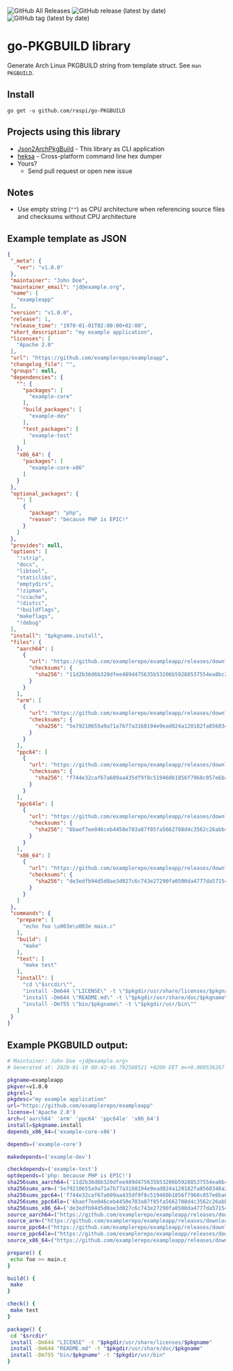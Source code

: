 ![GitHub All Releases](https://img.shields.io/github/downloads/raspi/go-PKGBUILD/total?style=for-the-badge)
![GitHub release (latest by date)](https://img.shields.io/github/v/release/raspi/go-PKGBUILD?style=for-the-badge)
![GitHub tag (latest by date)](https://img.shields.io/github/v/tag/raspi/go-PKGBUILD?style=for-the-badge)

# go-PKGBUILD library

Generate Arch Linux PKGBUILD string from template struct. See `man PKGBUILD`.

## Install

    go get -u github.com/raspi/go-PKGBUILD

## Projects using this library

* [Json2ArchPkgBuild](https://github.com/raspi/Json2ArchPkgBuild) - This library as CLI application
* [heksa](https://github.com/raspi/heksa) - Cross-platform command line hex dumper
* Yours?
  * Send pull request or open new issue
 
 ## Notes
 
 * Use empty string (`""`) as CPU architecture when referencing source files and checksums without CPU architecture
  
 ## Example template as JSON
 
 ```json
 {
  "_meta": {
    "ver": "v1.0.0"
  },
  "maintainer": "John Doe",
  "maintainer_email": "jd@example.org",
  "name": [
    "exampleapp"
  ],
  "version": "v1.0.0",
  "release": 1,
  "release_time": "1970-01-01T02:00:00+02:00",
  "short_description": "my example application",
  "licenses": [
    "Apache 2.0"
  ],
  "url": "https://github.com/examplerepo/exampleapp",
  "changelog_file": "",
  "groups": null,
  "dependencies": {
    "": {
      "packages": [
        "example-core"
      ],
      "build_packages": [
        "example-dev"
      ],
      "test_packages": [
        "example-test"
      ]
    },
    "x86_64": {
      "packages": [
        "example-core-x86"
      ]
    }
  },
  "optional_packages": {
    "": [
      {
        "package": "php",
        "reason": "because PHP is EPIC!"
      }
    ]
  },
  "provides": null,
  "options": [
    "!strip",
    "docs",
    "libtool",
    "staticlibs",
    "emptydirs",
    "!zipman",
    "!ccache",
    "!distcc",
    "!buildflags",
    "makeflags",
    "!debug"
  ],
  "install": "$pkgname.install",
  "files": {
    "aarch64": [
      {
        "url": "https://github.com/examplerepo/exampleapp/releases/download/$pkgver/$pkgname-$pkgver-linux-arm64.tar.gz",
        "checksums": {
          "sha256": "11d2b36d6b320dfee489d475635b53206b59288537554ea8bc24f97d06139d64"
        }
      }
    ],
    "arm": [
      {
        "url": "https://github.com/examplerepo/exampleapp/releases/download/$pkgver/$pkgname-$pkgver-linux-arm.tar.gz",
        "checksums": {
          "sha256": "5e79210655a9a71a7b77a3168194e9ead024a120182fa8560348a24dc87da159"
        }
      }
    ],
    "ppc64": [
      {
        "url": "https://github.com/examplerepo/exampleapp/releases/download/$pkgver/$pkgname-$pkgver-linux-ppc64.tar.gz",
        "checksums": {
          "sha256": "f744e32caf67a609aa435df9f8c519460b1856f7968c057e6ba61397cf79ec15"
        }
      }
    ],
    "ppc64le": [
      {
        "url": "https://github.com/examplerepo/exampleapp/releases/download/$pkgver/$pkgname-$pkgver-linux-ppc64le.tar.gz",
        "checksums": {
          "sha256": "6baef7ee046ceb4450e703a87f05fa5662708d4c3562c26abb427d34b4c82819"
        }
      }
    ],
    "x86_64": [
      {
        "url": "https://github.com/examplerepo/exampleapp/releases/download/$pkgver/$pkgname-$pkgver-linux-amd64.tar.gz",
        "checksums": {
          "sha256": "de3edfb94d5d0ae3d027c6c743e27290fa0500da4777da57154f2acab52775bf"
        }
      }
    ]
  },
  "commands": {
    "prepare": [
      "echo foo \u003e\u003e main.c"
    ],
    "build": [
      "make"
    ],
    "test": [
      "make test"
    ],
    "install": [
      "cd \"$srcdir\"",
      "install -Dm644 \"LICENSE\" -t \"$pkgdir/usr/share/licenses/$pkgname\"",
      "install -Dm644 \"README.md\" -t \"$pkgdir/usr/share/doc/$pkgname\"",
      "install -Dm755 \"bin/$pkgname\" -t \"$pkgdir/usr/bin\""
    ]
  }
}
 ```
 
## Example PKGBUILD output:
 
 ```bash
# Maintainer: John Doe <jd@example.org>
# Generated at: 2020-01-10 00:42:46.792588521 +0200 EET m=+0.000536267 

pkgname=exampleapp
pkgver=v1.0.0
pkgrel=1
pkgdesc="my example application"
url="https://github.com/examplerepo/exampleapp"
license=('Apache 2.0')
arch=('aarch64' 'arm' 'ppc64' 'ppc64le' 'x86_64')
install=$pkgname.install
depends_x86_64=('example-core-x86')

depends=('example-core')

makedepends=('example-dev')

checkdepends=('example-test')
optdepends=('php: because PHP is EPIC!')
sha256sums_aarch64=('11d2b36d6b320dfee489d475635b53206b59288537554ea8bc24f97d06139d64')
sha256sums_arm=('5e79210655a9a71a7b77a3168194e9ead024a120182fa8560348a24dc87da159')
sha256sums_ppc64=('f744e32caf67a609aa435df9f8c519460b1856f7968c057e6ba61397cf79ec15')
sha256sums_ppc64le=('6baef7ee046ceb4450e703a87f05fa5662708d4c3562c26abb427d34b4c82819')
sha256sums_x86_64=('de3edfb94d5d0ae3d027c6c743e27290fa0500da4777da57154f2acab52775bf')
source_aarch64=("https://github.com/examplerepo/exampleapp/releases/download/$pkgver/$pkgname-$pkgver-linux-arm64.tar.gz")
source_arm=("https://github.com/examplerepo/exampleapp/releases/download/$pkgver/$pkgname-$pkgver-linux-arm.tar.gz")
source_ppc64=("https://github.com/examplerepo/exampleapp/releases/download/$pkgver/$pkgname-$pkgver-linux-ppc64.tar.gz")
source_ppc64le=("https://github.com/examplerepo/exampleapp/releases/download/$pkgver/$pkgname-$pkgver-linux-ppc64le.tar.gz")
source_x86_64=("https://github.com/examplerepo/exampleapp/releases/download/$pkgver/$pkgname-$pkgver-linux-amd64.tar.gz")

prepare() {
  echo foo >> main.c
}

build() {
  make
}

check() {
  make test
}

package() {
  cd "$srcdir"
  install -Dm644 "LICENSE" -t "$pkgdir/usr/share/licenses/$pkgname"
  install -Dm644 "README.md" -t "$pkgdir/usr/share/doc/$pkgname"
  install -Dm755 "bin/$pkgname" -t "$pkgdir/usr/bin"
}
 ```
